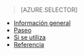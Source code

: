 > [AZURE.SELECTOR]
- [Información general](../articles/application-insights/app-insights-analytics.md)
- [Paseo](../articles/application-insights/app-insights-analytics-tour.md)
- [Si se utiliza](../articles/application-insights/app-insights-analytics-using.md)
- [Referencia](../articles/application-insights/app-insights-analytics-reference.md)

<!---HONumber=AcomDC_0427_2016-->